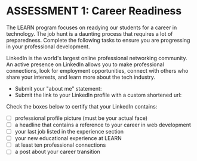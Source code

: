 # ASSESSMENT 1: Career Readiness

The LEARN program focuses on readying our students for a career in technology. The job hunt is a daunting process that requires a lot of preparedness. Complete the following tasks to ensure you are progressing in your professional development.

LinkedIn is the world's largest online professional networking community. An active presence on LinkedIn allows you to make professional connections, look for employment opportunities, connect with others who share your interests, and learn more about the tech industry.

- Submit your "about me" statement:
- Submit the link to your LinkedIn profile with a custom shortened url:

Check the boxes below to certify that your LinkedIn contains:

- [ ] professional profile picture (must be your actual face)
- [ ] a headline that contains a reference to your career in web development
- [ ] your last job listed in the experience section
- [ ] your new educational experience at LEARN
- [ ] at least ten professional connections
- [ ] a post about your career transition
